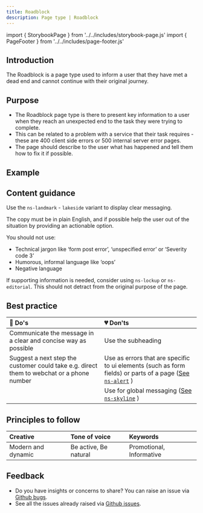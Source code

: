 ```yaml
---
title: Roadblock
description: Page type | Roadblock
---
```


import { StorybookPage } from '../../includes/storybook-page.js'
import { PageFooter } from '../../includes/page-footer.js'

## Introduction

The Roadblock is a page type used to inform a user that they have met a dead end and cannot continue with their original journey.

## Purpose

* The Roadblock page type is there to present key information to a user when they reach an unexpected end to the task they were trying to complete.
* This can be related to a problem with a service that their task requires - these are 400 client side errors or 500 internal server error pages.
* The page should describe to the user what has happened and tell them how to fix it if possible.

## Example

<StorybookPage story="examples-page-types--roadblock"></StorybookPage>

## Content guidance

Use the `ns-landmark` - `lakeside` variant to display clear messaging.

The copy must be in plain English, and if possible help the user out of the situation by providing an actionable option.

You should not use:

* Technical jargon like ‘form post error’, ‘unspecified error’ or ‘Severity code 3’
* Humorous, informal language like ‘oops’
* Negative language

If supporting information is needed, consider using `ns-lockup` or `ns-editorial`. This should not detract from the original purpose of the page.

## Best practice

| 💚 Do's | 💔 Don'ts |
| :---  | :---  |
| Communicate the message in a clear and concise way as possible | Use the subheading |
| Suggest a next step the customer could take e.g. direct them to webchat or a phone number | Use as errors that are specific to ui elements (such as form fields) or parts of a page ([See `ns-alert`](components/ns-alert.md) ) |
|  | Use for global messaging ([See `ns-skyline`](components/ns-skyline.md) ) |

## Principles to follow

| Creative | Tone of voice | Keywords |
| :--- | :--- | :--- |
| Modern and dynamic  | Be active, Be natural | Promotional, Informative |

## Feedback

* Do you have insights or concerns to share? You can raise an issue via [Github bugs](https://github.com/ConnectedHomes/nucleus/issues/new?assignees=&labels=Bug&template=a--bug-report.md&title=[bug]%20[page-type-roadblock]).
* See all the issues already raised via [Github issues](https://github.com/connectedHomes/nucleus/issues?utf8=%E2%9C%93&q=is%3Aopen+is%3Aissue+label%3ABug+[page-type-roadblock]).

<PageFooter></PageFooter>
